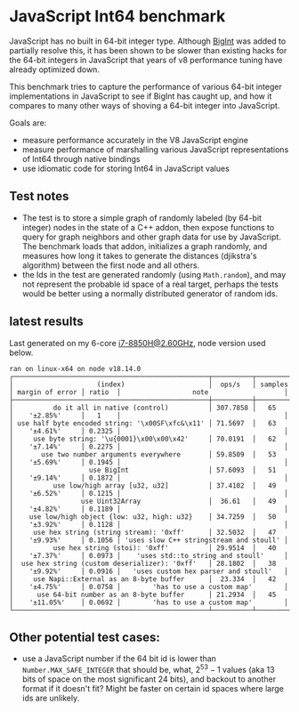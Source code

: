 
# JavaScript Int64 benchmark

JavaScript has no built in 64-bit integer type.
Although [BigInt](https://developer.mozilla.org/en-US/docs/Web/JavaScript/Reference/Global_Objects/BigInt) was added to partially
resolve this, it has been shown to be slower than existing hacks for the 64-bit integers in JavaScript that years of v8 performance
tuning have already optimized down.

This benchmark tries to capture the performance of various 64-bit integer implementations in JavaScript to see if BigInt has caught up,
and how it compares to many other ways of shoving a 64-bit integer into JavaScript.

Goals are:

- measure performance accurately in the V8 JavaScript engine
- measure performance of marshalling various JavaScript representations of Int64 through native bindings
- use idiomatic code for storing Int64 in JavaScript values

## Test notes

- The test is to store a simple graph of randomly labeled (by 64-bit integer) nodes in the state of a C++ addon, then expose functions
  to query for graph neighbors and other graph data for use by JavaScript. The benchmark loads that addon, initializes a graph randomly,
  and measures how long it takes to generate the distances (djikstra's algorithm) between the first node and all others.
- the Ids in the test are generated randomly (using `Math.random`), and may not represent the probable id space of a real target,
  perhaps the tests would be better using a normally distributed generator of random ids.

## latest results

Last generated on my 6-core i7-8850H@2.60GHz, node version used below.

```results
ran on linux-x64 on node v18.14.0
┌─────────────────────────────────────────────────┬──────────┬─────────┬─────────────────┬────────┬─────────────────────────────────────────┐
│                     (index)                     │  ops/s   │ samples │ margin of error │ ratio  │                  note                   │
├─────────────────────────────────────────────────┼──────────┼─────────┼─────────────────┼────────┼─────────────────────────────────────────┤
│          do it all in native (control)          │ 307.7858 │   65    │    '±2.85%'     │   1    │                                         │
│ use half byte encoded string: '\x00SF\xfc&\x11' │ 71.5697  │   63    │    '±4.61%'     │ 0.2325 │                                         │
│     use byte string: '\u{0001}\x00\x00\x42'     │ 70.0191  │   62    │    '±7.14%'     │ 0.2275 │                                         │
│       use two number arguments everywhere       │ 59.8509  │   53    │    '±5.69%'     │ 0.1945 │                                         │
│                   use BigInt                    │ 57.6093  │   51    │    '±9.14%'     │ 0.1872 │                                         │
│          use low/high array [u32, u32]          │ 37.4102  │   49    │    '±6.52%'     │ 0.1215 │                                         │
│                 use Uint32Array                 │  36.61   │   49    │    '±4.82%'     │ 0.1189 │                                         │
│    use low/high object {low: u32, high: u32}    │ 34.7259  │   50    │    '±3.92%'     │ 0.1128 │                                         │
│     use hex string (string stream): '0xff'      │ 32.5032  │   47    │    '±9.93%'     │ 0.1056 │ 'uses slow C++ stringstream and stoull' │
│          use hex string (stoi): '0xff'          │ 29.9514  │   40    │    '±7.37%'     │ 0.0973 │    'uses std::to_string and stoull'     │
│  use hex string (custom deserializer): '0xff'   │ 28.1802  │   38    │    '±9.92%'     │ 0.0916 │   'uses custom hex parser and stoull'   │
│     use Napi::External as an 8-byte buffer      │  23.334  │   42    │    '±4.75%'     │ 0.0758 │        'has to use a custom map'        │
│      use 64-bit number as an 8-byte buffer      │ 21.2934  │   45    │    '±11.05%'    │ 0.0692 │        'has to use a custom map'        │
└─────────────────────────────────────────────────┴──────────┴─────────┴─────────────────┴────────┴─────────────────────────────────────────┘
```

## Other potential test cases:

- use a JavaScript number if the 64 bit id is lower than `Number.MAX_SAFE_INTEGER` that should be, what, $2^53-1$ values (aka 13 bits of space on the most significant 24 bits),
  and backout to another format if it doesn't fit? Might be faster on certain id spaces where large ids are unlikely.

